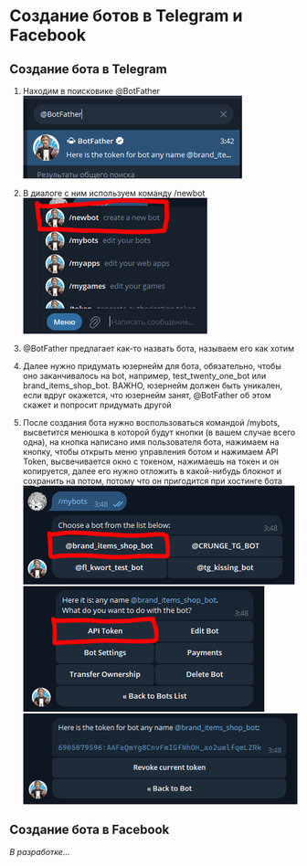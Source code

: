 # Создание ботов в Telegram и Facebook

## Создание бота в Telegram

1. Находим в поисковике @BotFather  
   ![Изображение1](imgs/img1.PNG)

2. В диалоге с ним используем команду /newbot  
   ![Изображение2](imgs/img2.PNG)

3. @BotFather предлагает как-то назвать бота, называем его как хотим

4. Далее нужно придумать юзернейм для бота, обязательно, чтобы оно заканчивалось на bot, например, test_twenty_one_bot или brand_items_shop_bot. ВАЖНО, юзернейм должен быть уникален, если вдруг окажется, что юзернейм занят, @BotFather об этом скажет и попросит придумать другой

5. После создания бота нужно воспользоваться командой /mybots, высветится менюшка в которой будут кнопки (в вашем случае всего одна), на кнопка написано имя пользователя бота, нажимаем на кнопку, чтобы открыть меню управления ботом и нажимаем API Token, высвечивается окно с токеном, нажимаешь на токен и он копируется, далее его нужно отложить в какой-нибудь блокнот и сохранить на потом, потому что он пригодится при хостинге бота  
   ![Изображение3](imgs/img3.PNG)  
   ![Изображение4](imgs/img4.PNG)  
   ![Изображение5](imgs/img5.PNG)  

## Создание бота в Facebook

*В разработке...*
